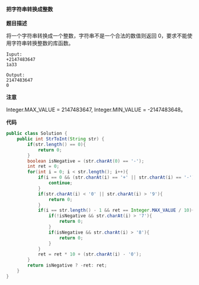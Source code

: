 #### 把字符串转换成整数

**题目描述**

将一个字符串转换成一个整数，字符串不是一个合法的数值则返回 0，要求不能使用字符串转换整数的库函数。

```
Iuput:
+2147483647
1a33

Output:
2147483647
0
```

**注意**

Integer.MAX_VALUE = 2147483647, Integer.MIN_VALUE = -2147483648。

**代码**

```java
public class Solution {
    public int StrToInt(String str) {
        if(str.length() == 0){
            return 0;
        }
        boolean isNegative = (str.charAt(0) == '-');
        int ret = 0;
        for(int i = 0; i < str.length(); i++){
            if(i == 0 && (str.charAt(i) == '+' || str.charAt(i) == '-')){
                continue;
            }
            if(str.charAt(i) < '0' || str.charAt(i) > '9'){
                return 0;
            }
            if(i == str.length() - 1 && ret == Integer.MAX_VALUE / 10){
                if(!isNegative && str.charAt(i) > '7'){
                    return 0;
                }
                if(isNegative && str.charAt(i) > '8'){
                    return 0;
                }
            }
            ret = ret * 10 + (str.charAt(i) - '0');
        }
        return isNegative ? -ret: ret;
    }
}
```



